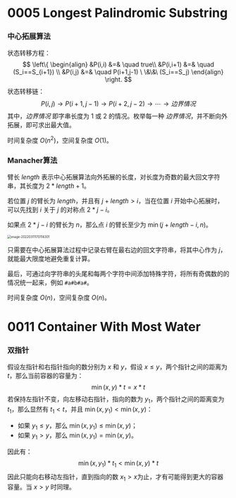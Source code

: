 # 0005 Longest Palindromic Substring

### 中心拓展算法

状态转移方程：
$$
\left\{
    \begin{align}
    &P(i,i) &=& \quad true\\
    &P(i,i+1) &=& \quad (S_i==S_{i+1}) \\
    &P(i,j) &=& \quad P(i+1,j-1) \ \&\&\  (S_i==S_j)
    \end{align}
\right.
$$
状态转移链：
$$
P(i,j) \to P(i+1,j-1) \to P(i+2,j-2) \to \cdots \to 边界情况
$$
其中，$边界情况$ 即字串长度为 $1$ 或 $2$ 的情况。枚举每一种 $边界情况$，并不断向外拓展，即可求出最大值。

时间复杂度 $O(n^2)$，空间复杂度 $O(1)$。

### Manacher算法

臂长 $length$ 表示中心拓展算法向外拓展的长度，对长度为奇数的最大回文字符串，其长度为 $2*length+1$。

若位置 $j$ 的臂长为 $length$，并且有 $j+length>i$，当在位置 $i$ 开始中心拓展时，可以先找到 $i$ 关于 $j$ 的对称点 $2*j-i$。

如果点 $2*j-i$ 的臂长为 $n$，那么点 $i$ 的臂长至少为 $\min(j+length-i,n)$。

<img src="https://neatlii-markdown.oss-cn-shanghai.aliyuncs.com/MarkdownImage/image-20220311170114301.png" alt="image-20220311170114301" style="zoom: 50%;" />

只需要在中心拓展算法过程中记录右臂在最右边的回文字符串，将其中心作为 $j$，就能最大限度地避免重复计算。

最后，可通过向字符串的头尾和每两个字符中间添加特殊字符，将所有奇偶数的的情况统一起来，例如 `#a#b#a#`。

时间复杂度 $O(n)$，空间复杂度 $O(n)$。



# 0011 Container With Most Water

### 双指针

假设左指针和右指针指向的数分别为 $x$ 和 $y$，假设 $x\le y$，两个指针之间的距离为 $t$，那么当前容器的容量为：
$$
\min(x,y)*t=x*t
$$
若保持左指针不变，向左移动右指针，指向的数为 $y_1$，两个指针之间的距离变为 $t_1$，那么显然有 $t_1<t$，并且 $\min(x,y_1)<\min(x,y)$：

- 如果 $y_1\le y$，那么 $\min(x,y_1)\le\min(x,y)$；
- 如果 $y_1>y$，那么 $\min(x,y_1)=\min(x,y)$。

因此有：
$$
\min(x,y_1)*t_1<\min(x,y)*t
$$
因此只能向右移动左指针，直到指向的数 $x_1>x$为止，才有可能得到更大的容器容量。当 $x>y$ 时同理。
